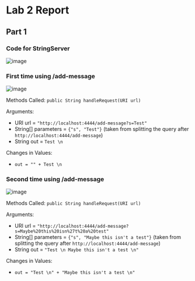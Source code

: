 # Lab 2 Report
## Part 1

### Code for StringServer
![image](https://user-images.githubusercontent.com/73510375/234178170-d5fa4779-0cb2-4482-a9c1-2f5979e0bb13.png)

### First time using /add-message
![image](https://user-images.githubusercontent.com/73510375/234178145-94334cf2-d021-43a2-b475-f46de1e987b4.png)

Methods Called: `public String handleRequest(URI url)`

Arguments:
* URI url = `"http://localhost:4444/add-message?s=Test"`
* String[] parameters = `{"s", "Test"}` (taken from splitting the query after `http://localhost:4444/add-message`)
* String out = `Test \n` 

Changes in Values:
* `out = "" + Test \n`

### Second time using /add-message
![image](https://user-images.githubusercontent.com/73510375/234179128-ffe80f4d-d797-4a2d-b1b2-12e533dc5b17.png)

Methods Called: `public String handleRequest(URI url)`

Arguments:
* URI url = `"http://localhost:4444/add-message?s=Maybe%20this%20isn%27t%20a%20test"`
* String[] parameters = `{"s", "Maybe this isn't a test"}` (taken from splitting the query after `http://localhost:4444/add-message`)
* String out = `"Test \n Maybe this isn't a test \n"`

Changes in Values:
* `out = "Test \n" + "Maybe this isn't a test \n"`
